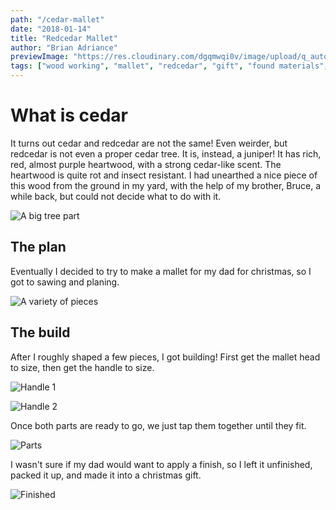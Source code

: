 ```yaml
---
path: "/cedar-mallet"
date: "2018-01-14"
title: "Redcedar Mallet"
author: "Brian Adriance"
previewImage: "https://res.cloudinary.com/dgqmwqi0v/image/upload/q_auto,f_auto,w_400/blog-posts/cedar-mallet/IMG_20171216_214048458_pkeeh0"
tags: ["wood working", "mallet", "redcedar", "gift", "found materials", "joinery"]
---
```


# What is cedar

It turns out cedar and redcedar are not the same! Even weirder, but redcedar is not even a proper cedar tree. It is, instead, a juniper! It has rich, red, almost purple heartwood, with a strong cedar-like scent. The heartwood is quite rot and insect resistant. I had unearthed a nice piece of this wood from the ground in my yard, with the help of my brother, Bruce, a while back, but could not decide what to do with it.

![A big tree part](https://res.cloudinary.com/dgqmwqi0v/image/upload/q_auto,f_auto,w_2048/blog-posts/cedar-mallet/IMG_20151212_163526_629_hnt60s)

## The plan

Eventually I decided to try to make a mallet for my dad for christmas, so I got to sawing and planing.

![A variety of pieces](https://res.cloudinary.com/dgqmwqi0v/image/upload/q_auto,f_auto,w_2048/blog-posts/cedar-mallet/IMG_20171112_195708_idji6z)

## The build

After I roughly shaped a few pieces, I got building! First get the mallet head to size, then get the handle to size.

![Handle 1](https://res.cloudinary.com/dgqmwqi0v/image/upload/q_auto,f_auto,w_2048/blog-posts/cedar-mallet/IMG_20171216_205738597_HDR_mehlm9)

![Handle 2](https://res.cloudinary.com/dgqmwqi0v/image/upload/q_auto,f_auto,w_2048/blog-posts/cedar-mallet/IMG_20171216_211333899_xhfmuw)

Once both parts are ready to go, we just tap them together until they fit.

![Parts](https://res.cloudinary.com/dgqmwqi0v/image/upload/q_auto,f_auto,w_2048/blog-posts/cedar-mallet/IMG_20171216_214048458_pkeeh0)

I wasn't sure if my dad would want to apply a finish, so I left it unfinished, packed it up, and made it into a christmas gift.

![Finished](https://res.cloudinary.com/dgqmwqi0v/image/upload/q_auto,f_auto,w_2048/blog-posts/cedar-mallet/IMG_20171217_153042027_wunkbs)